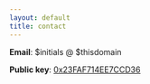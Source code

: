 ```yaml
---
layout: default
title: contact
---
```


**Email**: $initials @ $thisdomain

**Public key**: [0x23FAF714EE7CCD36](key.asc)


